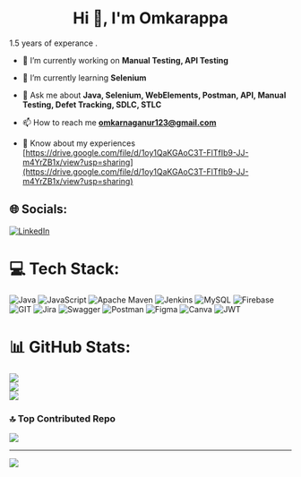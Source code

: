 <h1 align="center">Hi 👋, I'm Omkarappa</h1>
<p align="left">1.5 years of experance .</p>

- 🔭 I’m currently working on **Manual Testing, API Testing**

- 🌱 I’m currently learning **Selenium**

- 💬 Ask me about **Java, Selenium, WebElements, Postman, API, Manual Testing, Defet Tracking, SDLC, STLC**

- 📫 How to reach me **omkarnaganur123@gmail.com**

- 📄 Know about my experiences [https://drive.google.com/file/d/1oy1QaKGAoC3T-FlTfIb9-JJ-m4YrZB1x/view?usp=sharing](https://drive.google.com/file/d/1oy1QaKGAoC3T-FlTfIb9-JJ-m4YrZB1x/view?usp=sharing)

## 🌐 Socials:
[![LinkedIn](https://img.shields.io/badge/LinkedIn-%230077B5.svg?logo=linkedin&logoColor=white)](https://linkedin.com/in/omkarappa-naganur-5063ab22a) 

# 💻 Tech Stack:
![Java](https://img.shields.io/badge/java-%23ED8B00.svg?style=for-the-badge&logo=openjdk&logoColor=white) ![JavaScript](https://img.shields.io/badge/javascript-%23323330.svg?style=for-the-badge&logo=javascript&logoColor=%23F7DF1E) ![Apache Maven](https://img.shields.io/badge/Apache%20Maven-C71A36?style=for-the-badge&logo=Apache%20Maven&logoColor=white) ![Jenkins](https://img.shields.io/badge/jenkins-%232C5263.svg?style=for-the-badge&logo=jenkins&logoColor=white) ![MySQL](https://img.shields.io/badge/mysql-%2300000f.svg?style=for-the-badge&logo=mysql&logoColor=white) ![Firebase](https://img.shields.io/badge/Firebase-039BE5?style=for-the-badge&logo=Firebase&logoColor=white) ![GIT](https://img.shields.io/badge/Git-fc6d26?style=for-the-badge&logo=git&logoColor=white) ![Jira](https://img.shields.io/badge/jira-%230A0FFF.svg?style=for-the-badge&logo=jira&logoColor=white) ![Swagger](https://img.shields.io/badge/-Swagger-%23Clojure?style=for-the-badge&logo=swagger&logoColor=white) ![Postman](https://img.shields.io/badge/Postman-FF6C37?style=for-the-badge&logo=postman&logoColor=white) ![Figma](https://img.shields.io/badge/figma-%23F24E1E.svg?style=for-the-badge&logo=figma&logoColor=white) ![Canva](https://img.shields.io/badge/Canva-%2300C4CC.svg?style=for-the-badge&logo=Canva&logoColor=white) ![JWT](https://img.shields.io/badge/JWT-black?style=for-the-badge&logo=JSON%20web%20tokens)
# 📊 GitHub Stats:
![](https://github-readme-stats.vercel.app/api?username=omkar-naganur&theme=dracula&hide_border=false&include_all_commits=true&count_private=false)<br/>
![](https://github-readme-streak-stats.herokuapp.com/?user=omkar-naganur&theme=dracula&hide_border=false)<br/>
![](https://github-readme-stats.vercel.app/api/top-langs/?username=omkar-naganur&theme=dracula&hide_border=false&include_all_commits=true&count_private=false&layout=compact)

### 🔝 Top Contributed Repo
![](https://github-contributor-stats.vercel.app/api?username=omkar-naganur&limit=5&theme=dracula&combine_all_yearly_contributions=true)

---
[![](https://visitcount.itsvg.in/api?id=omkar-naganur&icon=0&color=0)](https://visitcount.itsvg.in)

<!-- Proudly created with GPRM ( https://gprm.itsvg.in ) -->
